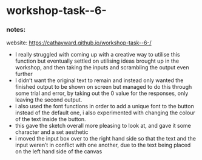 # workshop-task--6-

### notes:

website: https://cathayward.github.io/workshop-task--6-/

- I really struggled with coming up with a creative way to utilise this function but eventually settled on utilising ideas brought up in the workshop, and then taking the inputs and scrambling the output even further
- I didn’t want the original text to remain and instead only wanted the finished output to be shown on screen but managed to do this through some trial and error, by taking out the 0 value for the responses, only leaving the second output.
- i also used the font functions in order to add a unique font to the button instead of the default one, i also experimented with changing the colour of the text inside the button.
- this gave the sketch overall more pleasing to look at, and gave it some character and a set aesthetic
- i moved the input box over to the right hand side so that the text and the input weren’t in conflict with one another, due to the text being placed on the left hand side of the canvas
